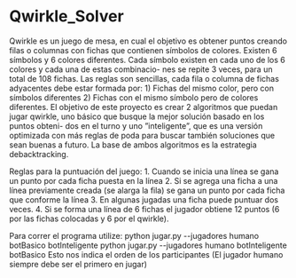 # Qwirkle_Solver
Qwirkle es un juego de mesa, en cual el objetivo es obtener puntos creando filas o columnas con fichas que contienen símbolos
de colores. Existen 6 símbolos y 6 colores diferentes. Cada símbolo existen en cada uno de los 6 colores y cada una de estas combinacio-
nes
se repite 3 veces, para un total de 108 fichas. Las reglas son sencillas, cada fila o columna de fichas adyacentes debe estar formada por:
	1) Fichas del mismo color, pero con símbolos diferentes
	2) Fichas con el mismo símbolo pero de colores diferentes.
El objetivo de este proyecto es crear 2 algoritmos que puedan jugar qwirkle, uno básico que busque la mejor solución basado en los puntos obteni-
dos en el turno y uno ”inteligente”, que es una versión optimizada con más reglas de poda para buscar también soluciones que sean 
buenas a futuro. La base de ambos algoritmos es la estrategia debacktracking.

Reglas para la puntuación del juego:
	1. Cuando se inicia una línea se gana un punto por cada ficha puesta en la línea
	2. Si se agrega una ficha a una línea previamente creada (se alarga la fila) se gana un punto por cada ficha que conforme la línea
	3. En algunas jugadas una ficha puede puntuar dos veces.
	4. Si se forma una línea de 6 fichas el jugador obtiene 12 puntos (6 por las fichas colocadas y 6 por el qwirkle).

Para correr el programa utilize:
	python jugar.py --jugadores humano botBasico botInteligente
	python jugar.py --jugadores humano botInteligente botBasico
Esto nos indica el orden de los participantes (El jugador humano siempre debe ser el primero en jugar)
